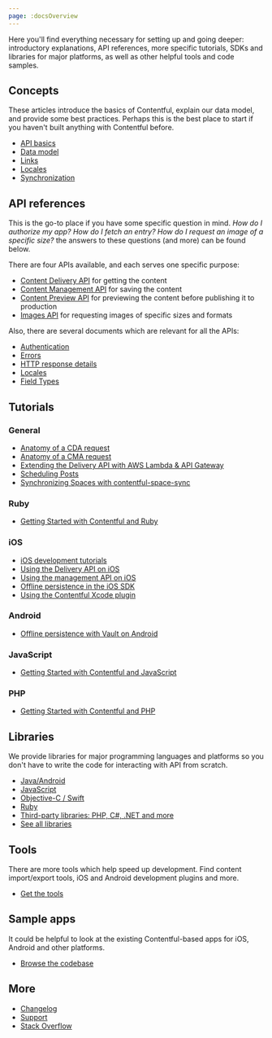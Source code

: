 ```yaml
---
page: :docsOverview
---
```


Here you'll find everything necessary for setting up and going deeper: introductory explanations, API references, more specific tutorials, SDKs and libraries for major platforms, as well as other helpful tools and code samples.

## Concepts

These articles introduce the basics of Contentful, explain our data model, and provide some best practices. Perhaps this is the best place to start if you haven't built anything with Contentful before.

- [API basics](/developers/docs/concepts/apis/)
- [Data model](/developers/docs/concepts/data-model/)
- [Links](/developers/docs/concepts/links/)
- [Locales](/developers/docs/concepts/locales/)
- [Synchronization](/developers/docs/concepts/sync/)

## API references

This is the go-to place if you have some specific question in mind. *How do I authorize my app? How do I fetch an entry? How do I request an image of a specific size?* the answers to these questions (and more) can be found below.

There are four APIs available, and each serves one specific purpose:

- <a href="/developers/docs/references/content-delivery-api/" target="_blank">Content Delivery API</a> for getting the content
- <a href="/developers/docs/references/content-management-api/" target="_blank">Content Management API</a> for saving the content
- <a href="/developers/docs/references/content-preview-api/" target="_blank">Content Preview API</a> for previewing the content before publishing it to production
- <a href="/developers/docs/references/images-api/" target="_blank">Images API</a> for requesting images of specific sizes and formats

Also, there are several documents which are relevant for all the APIs:

- [Authentication](/developers/docs/references/authentication/)
- [Errors](/developers/docs/references/errors/)
- [HTTP response details](/developers/docs/references/http-details/)
- [Locales](/developers/docs/references/locales/)
- [Field Types](/developers/docs/references/field-type/)

## Tutorials

### General

- [Anatomy of a CDA request](/developers/docs/tutorials/general/anatomy-cda-request/)
- [Anatomy of a CMA request](/developers/docs/tutorials/general/anatomy-cma-request/)
- [Extending the Delivery API with AWS Lambda & API Gateway](/developers/docs/tutorials/general/delivery-api-lambda-and-api-gateway/)
- [Scheduling Posts](/developers/docs/tutorials/general/scheduling-posts/)
- [Synchronizing Spaces with contentful-space-sync](/developers/docs/tutorials/general/using-contentful-space-sync/)

### Ruby
- [Getting Started with Contentful and Ruby](/developers/docs/tutorials/ruby/getting-started-with-contentful-and-ruby/)

### iOS

- [iOS development tutorials](/developers/docs/tutorials/ios/)
- [Using the Delivery API on iOS](/developers/docs/tutorials/ios/using-delivery-api-on-ios/)
- [Using the management API on iOS](/developers/docs/tutorials/ios/using-management-api-on-ios/)
- [Offline persistence in the iOS SDK](/developers/docs/tutorials/ios/offline-persistence-in-ios-sdk/)
- [Using the Contentful Xcode plugin](/developers/docs/tutorials/ios/using-contentful-xcode-plugin/)

### Android
- [Offline persistence with Vault on Android](/developers/docs/tutorials/android/offline-persistence-with-vault/)

### JavaScript
- [Getting Started with Contentful and JavaScript](/developers/docs/tutorials/javascript/using-js-cda-sdk/)

### PHP
- [Getting Started with Contentful and PHP](/developers/docs/tutorials/php/getting-started-with-contentful-and-php/)

## Libraries

We provide libraries for major programming languages and platforms so you don't have to write the code for interacting with API from scratch.

- [Java/Android](/developers/docs/code/libraries/#java-also-for-use-on-android)
- [JavaScript](/developers/docs/code/libraries/#javascript)
- [Objective-C / Swift](/developers/docs/code/libraries/#objective-c--swift-for-use-on-ios-and-os-x)
- [Ruby](/developers/docs/code/libraries/#ruby)
- [Third-party libraries: PHP, C#, .NET and more](/developers/docs/code/libraries/#unofficial)
- [See all libraries](/developers/docs/code/libraries/)

## Tools

There are more tools which help speed up development. Find content import/export tools, iOS and Android development plugins and more.

- [Get the tools](/developers/docs/code/tools/)

## Sample apps

It could be helpful to look at the existing Contentful-based apps for iOS, Android and other platforms.

- [Browse the codebase](/developers/docs/code/examples/)

## More

- [Changelog](/developers/changelog/)
- <a href="https://support.contentful.com/hc/en-us/requests/new" target="_blank">Support</a>
- <a href="http://stackoverflow.com/questions/tagged/contentful?sort=newest" target="_blank">Stack Overflow</a>
